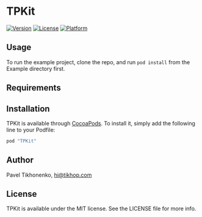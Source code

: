 # TPKit

[![Version](https://img.shields.io/cocoapods/v/TPKit.svg?style=flat)](http://cocoapods.org/pods/TPKit)
[![License](https://img.shields.io/cocoapods/l/TPKit.svg?style=flat)](http://cocoapods.org/pods/TPKit)
[![Platform](https://img.shields.io/cocoapods/p/TPKit.svg?style=flat)](http://cocoapods.org/pods/TPKit)

## Usage

To run the example project, clone the repo, and run `pod install` from the Example directory first.

## Requirements

## Installation

TPKit is available through [CocoaPods](http://cocoapods.org). To install
it, simply add the following line to your Podfile:

```ruby
pod "TPKit"
```

## Author

Pavel Tikhonenko, hi@tikhop.com

## License

TPKit is available under the MIT license. See the LICENSE file for more info.
